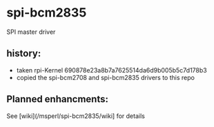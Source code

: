 spi-bcm2835
===========

SPI master driver

history:
--------
* taken rpi-Kernel 690878e23a8b7a7625514da6d9b005b5c7d178b3 
* copied the spi-bcm2708 and spi-bcm2835 drivers to this repo

Planned enhancments:
--------------------

See [wiki](/msperl/spi-bcm2835/wiki] for details
